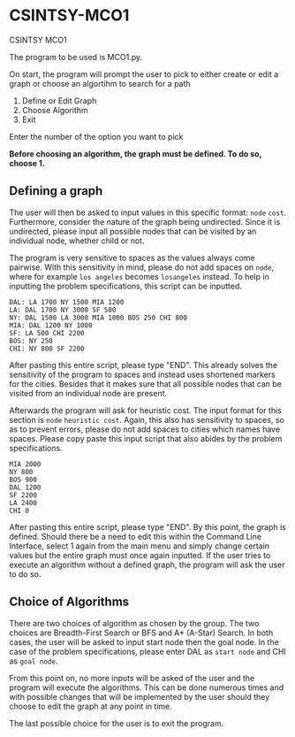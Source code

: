 # CSINTSY-MCO1
CSINTSY MCO1

The program to be used is MCO1.py.

On start, the program will prompt the user to pick to either create or edit a graph or choose an algortihm to search for a path

1. Define or Edit Graph
2. Choose Algorithm
3. Exit

Enter the number of the option you want to pick

**Before choosing an algorithm, the graph must be defined. To do so, choose 1.**

## Defining a graph

The user will then be asked to input values in this specific format: `node` `cost`. Furthermore, consider the nature of the graph being undirected. Since it is undirected, please input all possible nodes that can be visited by an individual node, whether child or not. 

The program is very sensitive to spaces as the values always come pairwise. 
With this sensitivity in mind, please do not add spaces on `node`, where for example `los angeles` becomes `losangeles` instead. To help in inputting the problem specifications,
this script can be inputted. 

    DAL: LA 1700 NY 1500 MIA 1200
    LA: DAL 1700 NY 3000 SF 500
    NY: DAL 1500 LA 3000 MIA 1000 BOS 250 CHI 800
    MIA: DAL 1200 NY 1000
    SF: LA 500 CHI 2200
    BOS: NY 250
    CHI: NY 800 SF 2200

After pasting this entire script, please type "END". This already solves the sensitivity of the program to spaces and instead uses shortened markers for the cities. Besides that it makes sure that all possible nodes that can be visited from an individual node are present.

Afterwards the program will ask for heuristic cost. The input format for this section is `node` `heuristic cost`. Again, this also has sensitivity to spaces, so as to prevent errors, please do not add spaces to cities which names have spaces. Please copy paste this input script that also abides by the problem specifications.

    MIA 2000
    NY 800
    BOS 900
    DAL 1200
    SF 2200
    LA 2400
    CHI 0

After pasting this entire script, please type "END". By this point, the graph is defined. Should there be a need to edit this within the Command Line Interface, select 1 again from the main menu and simply change certain values but the entire graph must once again inputted. If the user tries to execute an algorithm without a defined graph, the program will ask the user to do so.

## Choice of Algorithms

There are two choices of algorithm as chosen by the group. The two choices are Breadth-First Search or BFS and A* (A-Star) Search. In both cases, the user will be asked to input start node then the goal node. In the case of the problem specifications, please enter DAL as `start node` and CHI as `goal node`.

From this point on, no more inputs will be asked of the user and the program will execute the algorithms. This can be done numerous times and with possible changes that will be implemented by the user should they choose to edit the graph at any point in time. 

The last possible choice for the user is to exit the program. 